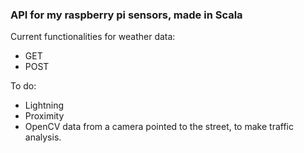 ### API for my raspberry pi sensors, made in Scala

Current functionalities for weather data:
- GET
- POST

To do:
- Lightning
- Proximity
- OpenCV data from a camera pointed to the street, to make traffic analysis.
